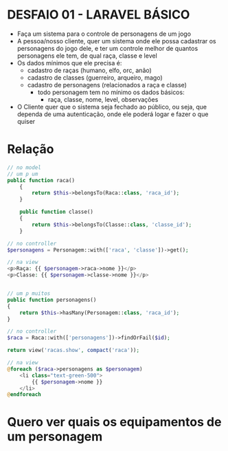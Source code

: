 # DESFAIO 01 - LARAVEL BÁSICO
- Faça um sistema para o controle de personagens de um jogo
- A pessoa/nosso cliente, quer um sistema onde ele possa cadastrar os personagens do jogo dele, e ter um controle melhor de quantos personagens ele tem, de qual raça, classe e level
- Os dados mínimos que ele precisa é:
  - cadastro de raças (humano, elfo, orc, anão)
  - cadastro de classes (guerreiro, arqueiro, mago)
  - cadastro de personagens (relacionados a raça e classe)
    - todo personagem tem no mínimo os dados básicos:
      - raça, classe, nome, level, observações
- O Cliente quer que o sistema seja fechado ao público, ou seja, que dependa de uma autenticação, onde ele poderá logar e fazer o que quiser


# Relação
```php
// no model
// um p um
public function raca()
    {
        return $this->belongsTo(Raca::class, 'raca_id');
    }

    public function classe()
    {
        return $this->belongsTo(Classe::class, 'classe_id');
    }

// no controller
$personagens = Personagem::with(['raca', 'classe'])->get();

// na view
<p>Raça: {{ $personagem->raca->nome }}</p>
<p>Classe: {{ $personagem->classe->nome }}</p>


// um p muitos
public function personagens()
{
    return $this->hasMany(Personagem::class, 'raca_id');
}

// no controller
$raca = Raca::with(['personagens'])->findOrFail($id);

return view('racas.show', compact('raca'));

// na view
@foreach ($raca->personagens as $personagem)
    <li class="text-green-500">
        {{ $personagem->nome }}
    </li>
@endforeach

```

# Quero ver quais os equipamentos de um personagem
